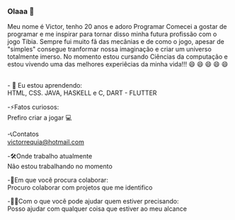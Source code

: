 ### Olaaa 👋
Meu nome é Victor, tenho 20 anos e adoro Programar
Comecei a gostar de programar e me inspirar para tornar disso minha futura profissão com o jogo Tibia. Sempre fui muito fã das mecânias e de como o jogo, apesar de "simples" consegue tranformar nossa imaginação e criar um universo totalmente imerso.
No momento estou cursando Ciências da computação e estou vivendo uma das melhores experiêcias da minha vida!!! 
😄 😄 😄 😄 😄

<br>- 🌱 Eu estou aprendendo:
<br>HTML, CSS. JAVA, HASKELL e C, DART - FLUTTER<br>

-⚡Fatos curiosos:
<br>Prefiro criar a jogar 💻<br>

-📞Contatos
<br>victorrequia@hotmail.com<br>

-🛠Onde trabalho atualmente
<br>Não estou trabalhando no momento

-🧙Em que você procura colaborar:
<br>Procuro colaborar com projetos que me identifico<br>

-✌🏼Com o que você pode ajudar quem estiver precisando:
<br>Posso ajudar com qualquer coisa que estiver ao meu alcance<br>
<!--
**victorrequia/victorrequia** is a ✨ _special_ ✨ repository because its `README.md` (this file) appears on your GitHub profile.

Here are some ideas to get you started:

- 🔭 I’m currently working on ...
- 🌱 I’m currently learning ...
- 👯 I’m looking to collaborate on ...
- 🤔 I’m looking for help with ...
- 💬 Ask me about ...
- 📫 How to reach me: ...
- 😄 Pronouns: ...
- ⚡ Fun fact: ...
-->

